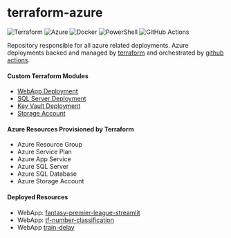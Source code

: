 # terraform-azure

![Terraform](https://img.shields.io/badge/terraform-%235835CC.svg?style=for-the-badge&logo=terraform&logoColor=white)
![Azure](https://img.shields.io/badge/azure-%230072C6.svg?style=for-the-badge&logo=microsoftazure&logoColor=white)
![Docker](https://img.shields.io/badge/docker-%230db7ed.svg?style=for-the-badge&logo=docker&logoColor=white)
![PowerShell](https://img.shields.io/badge/PowerShell-%235391FE.svg?style=for-the-badge&logo=powershell&logoColor=white)
![GitHub Actions](https://img.shields.io/badge/github%20actions-%232671E5.svg?style=for-the-badge&logo=githubactions&logoColor=white)

Repository responsible for all azure related deployments. Azure deployments backed and managed by [terraform](https://www.terraform.io/) and orchestrated by [github actions](https://github.com/features/actions).

#### Custom Terraform Modules

- [WebApp Deployment](https://github.com/powellrhys/terraform-azure/tree/main/modules/webapp)
- [SQL Server Deployment](https://github.com/powellrhys/terraform-azure/tree/main/modules/sql-server)
- [Key Vault Deployment](https://github.com/powellrhys/terraform-azure/tree/main/modules/key-vault)
- [Storage Account](https://github.com/powellrhys/terraform-azure/tree/main/modules/storage-account)

#### Azure Resources Provisioned by Terraform

- Azure Resource Group
- Azure Service Plan
- Azure App Service
- Azure SQL Server
- Azure SQL Database
- Azure Storage Account

#### Deployed Resources 

- WebApp: [fantasy-premier-league-streamlit](https://fantasy-premier-league-streamlit.azurewebsites.net/)
- WebApp: [tf-number-classification](https://tf-number-classification.azurewebsites.net/)
- WebApp [train-delay](train-delay.azurewebsites.net)